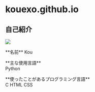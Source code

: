 # kouexo.github.io
## 自己紹介
![](/assets/images/chameleon.png)
<p>**名前**
Kou
<p>**主な使用言語**<br>
Python
<p>**使ったことがあるプログラミング言語**<br>
C HTML CSS 
